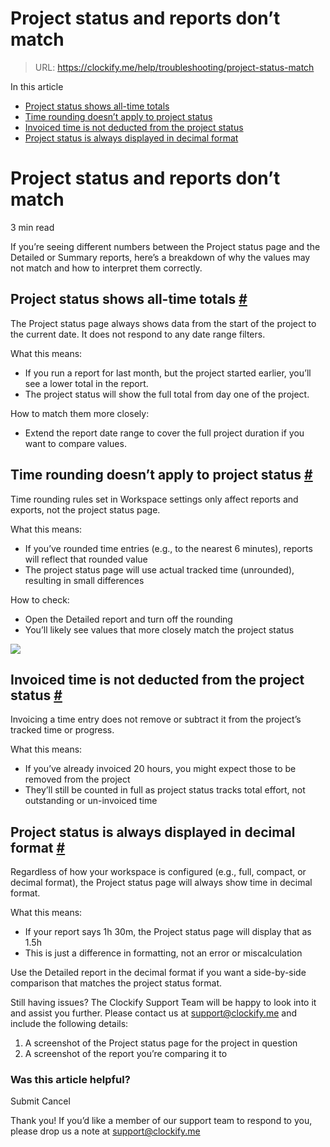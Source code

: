 # Project status and reports don’t match

> URL: https://clockify.me/help/troubleshooting/project-status-match

In this article

* [Project status shows all-time totals](#project-status-shows-all-time-totals)
* [Time rounding doesn’t apply to project status](#time-rounding-doesn’t-apply-to-project-status)
* [Invoiced time is not deducted from the project status](#invoiced-time-is-not-deducted-from-the-project-status)
* [Project status is always displayed in decimal format](#project-status-is-always-displayed-in-decimal-format)

# Project status and reports don’t match

3 min read

If you’re seeing different numbers between the Project status page and the Detailed or Summary reports, here’s a breakdown of why the values may not match and how to interpret them correctly.

## Project status shows all-time totals [#](#project-status-shows-all-time-totals)

The Project status page always shows data from the start of the project to the current date. It does not respond to any date range filters.

What this means:

* If you run a report for last month, but the project started earlier, you’ll see a lower total in the report.
* The project status will show the full total from day one of the project.

How to match them more closely:

* Extend the report date range to cover the full project duration if you want to compare values.

## Time rounding doesn’t apply to project status [#](#time-rounding-doesnt-apply-to-project-status)

Time rounding rules set in Workspace settings only affect reports and exports, not the project status page.

What this means:

* If you’ve rounded time entries (e.g., to the nearest 6 minutes), reports will reflect that rounded value
* The project status page will use actual tracked time (unrounded), resulting in small differences

How to check:

* Open the Detailed report and turn off the rounding
* You’ll likely see values that more closely match the project status

![](https://clockify.me/help/wp-content/uploads/2025/06/AD_4nXf_CiSzmrT3jSxsrjFtrDISpiojaBvb-sMr1JruXRD6LHamUYFFcpqciPhNyfm2JDHPm1e2FR1t4CvMHWCoIW-r9wpJnudxzpNSsP40eGjqC-lGjwx1YACj2_HoibHGS-cfUaLtDA.png)

## Invoiced time is not deducted from the project status [#](#invoiced-time-is-not-deducted-from-the-project-status)

Invoicing a time entry does not remove or subtract it from the project’s tracked time or progress.

What this means:

* If you’ve already invoiced 20 hours, you might expect those to be removed from the project
* They’ll still be counted in full as project status tracks total effort, not outstanding or un-invoiced time

## Project status is always displayed in decimal format [#](#project-status-is-always-displayed-in-decimal-format)

Regardless of how your workspace is configured (e.g., full, compact, or decimal format), the Project status page will always show time in decimal format.

What this means:

* If your report says 1h 30m, the Project status page will display that as 1.5h
* This is just a difference in formatting, not an error or miscalculation

Use the Detailed report in the decimal format if you want a side-by-side comparison that matches the project status format.

Still having issues? The Clockify Support Team will be happy to look into it and assist you further. Please contact us at support@clockify.me and include the following details:

1. A screenshot of the Project status page for the project in question
2. A screenshot of the report you’re comparing it to

### Was this article helpful?

Submit
Cancel

Thank you! If you’d like a member of our support team to respond to you, please drop us a note at support@clockify.me